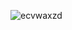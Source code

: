 
<!---
extendAnas/extendAnas is a ✨ special ✨ repository because its `README.md` (this file) appears on your GitHub profile.
You can click the Preview link to take a look at your changes.
--->


![ecvwaxzd](https://github.com/user-attachments/assets/63eedb8f-f95b-48b5-9e1e-ebf28401c543)

